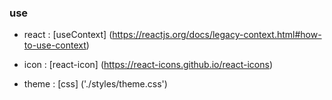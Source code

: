 ### use

- react : [useContext] (https://reactjs.org/docs/legacy-context.html#how-to-use-context)

- icon : [react-icon] (https://react-icons.github.io/react-icons)

- theme : [css] ('./styles/theme.css')
